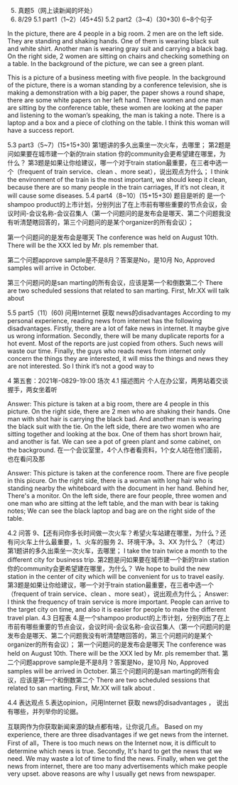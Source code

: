5.	真题5（网上读新闻的坏处）
2021. 8/29
5.1	part1（1~2）(45+45)
5.2	part2（3~4）(30+30) 6~8个句子
 
In the picture, there are 4 people in a big room. 
2 men are on the left side. They are standing and shaking hands. One of them is wearing black suit and white shirt. Another man is wearing gray suit and carrying a black bag. 
On the right side, 2 women are sitting on chairs and checking something on a table. 
In the background of the picture, we can see a green plant.

 
This is a picture of a business meeting with five people.
In the background of the picture, there is a woman standing by a conference television, she is making a demonstration with a big paper, the paper shows a round shape, there are some white papers on her left hand.
Three women and one man are sitting by the conference table, these women are looking at the paper and listening to the woman’s speaking, the man is taking a note.
There is a laptop and a box and a piece of clothing on the table.
I think this woman will have a success report.

5.3	part3（5~7）(15+15+30)
第1题讲的多久出乘坐一次火车，去哪里；
第2题是问如果要在城市建一个新的train station 你的community会更希望建在哪里，为什么？
第3题是如果让你给建议，哪一个对于train station最重要，在三者中选一个（frequent of train service、clean 、more seat），说出观点为什么；
I think the environment of the train is the most important, we should keep it clean, because there are so many people in the train carriages, If it’s not clean, it will cause some diseases.
5.4	part4（8~10）(15+15+30) 题目是听的
是一个shampoo product的上市计划，分别列出了在上市前有哪些重要的节点会议，会议时间-会议名称-会议召集人（第一个问题问的是发布会是哪天、第二个问题我没有听清楚瞎回答的，第三个问题问的是某个organizer的所有会议）；

第一个问题问的是发布会是哪天
The conference was held on August 10th. There will be the XXX led by Mr.  pls remember that.

第二个问题approve sample是不是8月？答案是No，是10月
No, Approved samples will arrive in October.

第三个问题问的是san marting的所有会议，应该是第一个和倒数第二个
There are two scheduled sessions that related to san marting. First, Mr.XX will talk about

5.5	part5（11）(60)
问用Internet 获取 news的disadvantages
According to my personal experience, reading news from internet has the following disadvantages. 
Firstly, there are a lot of fake news in internet. It maybe give us wrong information.
Secondly, there will be many duplicate reports for a hot event. Most of the reports are just copied from others. Such news will waste our time. 
Finally, the guys who reads news from internet only concern the things they are interested, it will miss the things and news they are not interested.
So I think it’s not a good way to 




4	第五套：2021年-0829-19:00 场次
4.1	描述图片
个人在办公室，两男站着交谈握手，两女坐着听
 
Answer:
This picture is taken at a big room, there are 4 people in this picture. 
On the right side, there are 2 men who are shaking their hands. One man with shot hair is carrying the black bad. And another man is wearing the black suit with the tie.
On the left side, there are two women who are sitting together and looking at the box. One of them  has short brown hair, and another is fat.
We can see a pot of green plant and some cabinet, on the background.
在一个会议室里，4个人作者看资料，1个女人站在他们面前，也在看问及那
 
Answer:
This picture is taken at the conference room. There are five people in this picure.
On the right side, there is a woman with long hair who is standing nearby the whiteboard with the document in her hand. 
Behind her, There's a monitor. 
On the left side, there are four people, three women and one man who are sitting at the left table, and the man with bear is taking notes;
We can see the black laptop and bag are on the right side of the table.

4.2	问答
9、【还有问你多长时间做一次火车？希望火车站建在哪里，为什么？还有问火车上什么最重要，1、火车的服务 2、环境干净。3、XX 为什么？（考过）
第1题讲的多久出乘坐一次火车，去哪里；
I take the train twice a month to the different city for business trip.
第2题是问如果要在城市建一个新的train station 你的community会更希望建在哪里，为什么？
We hope to build the new station in the center of city which will be convenient for us to travel easily.
第3题是如果让你给建议，哪一个对于train station最重要，在三者中选一个（frequent of train service、clean 、more seat），说出观点为什么；
Answer:
I think the frequency of train service is more important.
People can arrive to the target city on time, and also it is easier for people to make the different travel plan.
4.3	日程表
4.是一个shampoo product的上市计划，分别列出了在上市前有哪些重要的节点会议，会议时间-会议名称-会议召集人（第一个问题问的是发布会是哪天、第二个问题我没有听清楚瞎回答的，第三个问题问的是某个organizer的所有会议）；
第一个问题问的是发布会是哪天
The conference was held on August 10th. There will be the XXX led by Mr.  pls remember that.
第二个问题approve sample是不是8月？答案是No，是10月
No, Approved samples will be arrived in October.
第三个问题问的是san marting的所有会议，应该是第一个和倒数第二个
There are two scheduled sessions that related to san marting. First, Mr.XX will talk about .

4.4	表达观点
5.表达opinion，问用Internet 获取 news的disadvantages ，
说出有哪些，并列举你的论据。


互联网作为你获取新闻来源的缺点都有啥，让你说几点。
Based on my experience, there are three disadvantages if we get news from the internet. 
First of all，There is too much news on the Internet now, it is difficult to determine which news is true.
Secondly, It's hard to get the news that we need. We may waste a lot of time to find the news.
Finally, when we get the news from internet, there are too many advertisements which make people very upset.
above reasons are why I usually get news from newspaper.

